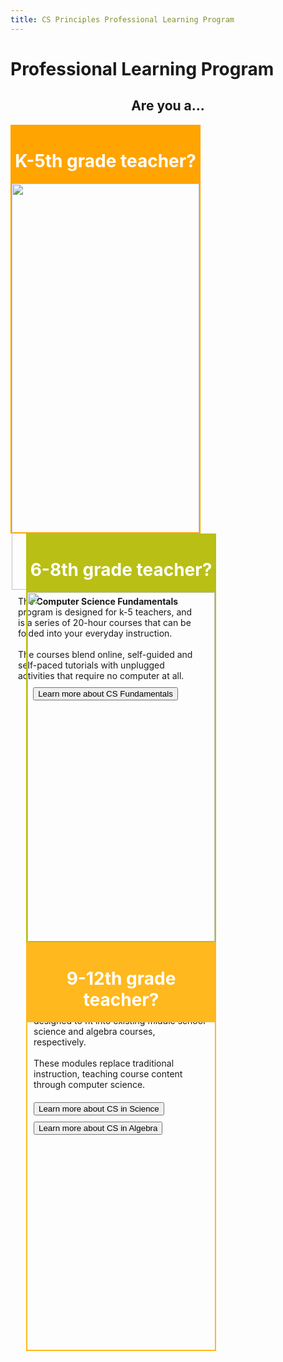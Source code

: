 ```yaml
---
title: CS Principles Professional Learning Program
---
```


# Professional Learning Program

<h2 style="text-align:center"> Are you a... </h2>

<div style="display: table; margin: 0 auto; width: 100%;">

<div style="display: table-cell; margin: 0 auto; width: 300px; height: 650px; float: left; border-color:#ffa400; border-style: solid; border-width: 2px; text-align: center"> 
	<div style="width: 100%; float: left; background-color: #ffa400; text-align:center"> 
	<h1 style="color: white;">K-5th grade teacher?</h1></div>
	<div><img width=100% src="/images/plc/k5.jpg"/></div> 	<div style="padding:10px; text-align:left">The <strong>Computer Science Fundamentals</strong> program is designed for k-5 teachers, and is a series of 20-hour courses that can be folded into your everyday instruction.<br><br> The courses blend online, self-guided and self-paced tutorials with unplugged activities that require no computer at all. </div>	
	<div style="padding:10px text-align:left"><a href="/educate/k5"><button>Learn more about CS Fundamentals</button></a>
	<br><br>
	</div>	 
</div>
	 
<div style="display: table-cell; margin: 0 auto; width: 300px; height: 650px; float: left; margin-left: 25px; border-color:#b9bf15; border-style: solid; border-width: 2px; text-align: center"> 
	<div style="width: 100%; float: left; background-color: #b9bf15;text-align:center">
	<h1 style="color: white;">6-8th grade teacher?</h1>
	</div>
	<div><img width=100% src="/images/plc/ms.jpg"/></div>
	<div style="padding:10px; text-align:left"><strong>CS in Science</strong> and <strong>CS in Algebra</strong> are designed to fit into existing middle school science and algebra courses, respectively. <br><br>These modules replace traditional instruction, teaching course content through computer science.</div>
	<div style="padding:10px; text-align:left"> 
	<a href="/educate/plc/science-application"><button style="margin-bottom:10px;">Learn more about CS in Science</button></a>
	<a href="/educate/plc/algebra-application"><button>Learn more about CS in Algebra</button></a>
	</div>
</div>
	

<div style="display: table-cell; margin: 0 auto; width: 300px; height: 650px; float: left; margin-left: 25px; border-color:#ffb81d; border-style: solid; border-width: 2px; text-align:center"> 
	<div style="width: 100%; float: left; background-color: #ffb81d;text-align:center"> 
	<h1 style="color: white;">9-12th grade teacher?</h1>
	</div>
	
	<div>
	<img width=100% src="/images/plc/hs.jpg"/></div>

	<div style="padding:10px; text-align:left"><strong>Exploring Computer Science</strong> is an introductory high school experience, designed for students with no experience.<br><br> <strong>Computer Science Principles</strong> is an AP course that is a high school version of a CS for nonmajors course in college.</div>
	
	<div style="padding:10px; text-align:left"> 
	<a href="/educate/plc/ecs-application"><button style="margin-bottom:10px;">Learn more about Exploring CS</button></a>
	<a href="/educate/plc/csp"><button>Learn more about CS Principles</button></a>
	</div>
</div>
</div>
